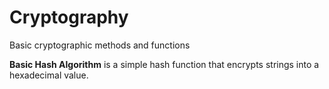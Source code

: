 # Cryptography
Basic cryptographic methods and functions

**Basic Hash Algorithm** is a simple hash function that encrypts strings into a hexadecimal value.

